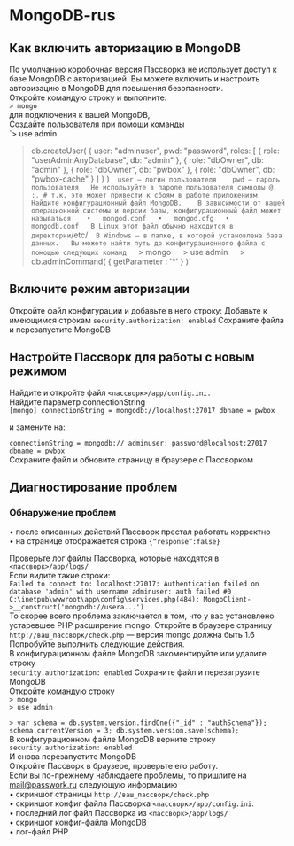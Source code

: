 # MongoDB-rus  
  
## Как включить авторизацию в MongoDB
По умолчанию коробочная версия Пассворка не использует доступ к базе MongoDB с авторизацией. Вы можете включить и настроить авторизацию в MongoDB для повышения безопасности.  
Откройте командую строку и выполните:   
`> mongo`  
для подключения к вашей MongoDB,  
Создайте пользователя при помощи команды  
`> use admin

> db.createUser(
 {
   user: "adminuser",
   pwd: "password",
   roles: [ { role: "userAdminAnyDatabase", db: "admin" }, { role: "dbOwner", db: "admin" }, { role: "dbOwner", db: "pwbox" }, { role: "dbOwner", db: "pwbox-cache" } ]
 }
)`  
user — логин пользователя   
pwd — пароль пользователя  
Не используйте в пароле пользователя символы @, :, # т.к. это может привести к сбоям в работе приложениям.  
Найдите конфигурационный файл MongoDB.   
В зависимости от вашей операционной системы и версии базы, конфигурационный файл может называться   
•	mongod.conf  
•	mongod.cfg  
•	mongodb.conf  
В Linux этот файл обычно находится в директории `/etc/`  
В Windows — в папке, в которой установлена база данных.  
Вы можете найти путь до конфигурационного файла с помощью следующих команд   
`> mongo`  
`> use admin`  
`> db.adminCommand( { getParameter : '*' } )`  
  
## Включите режим авторизации  
Откройте файл конфигурации и добавьте в него строку: Добавьте к имеющимся строкам `security.authorization: enabled`
Сохраните файла и перезапустите MongoDB  
  
## Настройте Пассворк для работы с новым режимом  
Найдите и откройте файл `<пассворк>/app/config.ini.`  
Найдите параметр connectionString  
`[mongo]
connectionString = mongodb://localhost:27017
dbname = pwbox`  
  
и замените на:  
  
`connectionString = mongodb:// adminuser: password@localhost:27017
dbname = pwbox`  
Сохраните файл и обновите страницу в браузере с Пассворком   
    
## Диагностирование проблем  
### Обнаружение проблем  
•	после описанных действий Пассворк престал работать корректно  
•	на странице отображается строка `{“response”:false}`  
  
Проверьте лог файлы Пассворка, которые находятся в `<пассворк>/app/logs/`  
Если видите такие строки:  
`Failed to connect to: localhost:27017: Authentication failed on database 'admin' with username adminuser: auth failed
#0 C:\inetpub\wwwroot\app\config\services.php(484): MongoClient->__construct('mongodb://usera...')`  
То скорее всего проблема заключается в том, что у вас установлено устаревшее PHP расширение mongo. Откройте в браузере страницу `http://ваш_пассворк/check.php` — версия mongo должна быть 1.6  
Попробуйте выполнить следующие действия.   
В конфигурационном файле MongoDB закоментируйте или удалите строку  
`security.authorization: enabled`
Сохраните файл и перезагрузите MongoDB  
Откройте командую строку  
`> mongo`  
`> use admin`  
  
`> var schema = db.system.version.findOne({"_id" : "authSchema"});
schema.currentVersion = 3;
db.system.version.save(schema);`  
В конфигурационном файле MongoDB верните строку  
`security.authorization: enabled`  
И снова перезапустите MongoDB  
Откройте Пассворк в браузере, проверьте его работу.  
Если вы по-прежнему наблюдаете проблемы, то пришлите на mail@passwork.ru следующую информацию  
•	скриншот страницы `http://ваш_пассворк/check.php`  
•	скриншот конфиг файла Пассворка `<пассворк>/app/config.ini`.  
•	последний лог файл Пассворка из `<пассворк>/app/logs/`  
•	скриншот конфиг-файла MongoDB  
•	лог-файл PHP  
